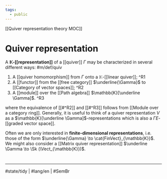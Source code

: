 ```yaml
---
tags:
  - public
---
```

[[Quiver representation theory MOC]]
# Quiver representation

A **$\mathbb{K}$-[[representation]]** of a [[quiver]] $\Gamma$ may be characterized in several different ways: #m/def/quiv 

1. A [[quiver homomorphism]] from $\Gamma$ onto a $\mathbb{K}$-[[linear quiver]]; ^R1
2. A [[functor]] from the [[free category]] $\underline{\Gamma}$ to [[Category of vector spaces]]; ^R2
3. A [[module]] over the [[Path algebra]] $\mathbb{K}[\underline \Gamma]$. ^R3

where the equivalence of [[#^R2]] and [[#^R3]] follows from [[Module over a category ring]].
Generally, it is useful to think of a quiver representation $V$ as a $\mathbb{K}[\underline \Gamma]$-representations which is also a $\Gamma E$-[[graded vector space]].

Often we are only interested in **finite-dimensional representations**, i.e. those of the form $\underline{\Gamma} \to \cat{FinVect}_{\mathbb{K}}$.
We might also consider a [[Matrix quiver representation]] $\underline \Gamma \to \Sk (\Vect_{\mathbb{K}})$.


#
---
#state/tidy | #lang/en | #SemBr
